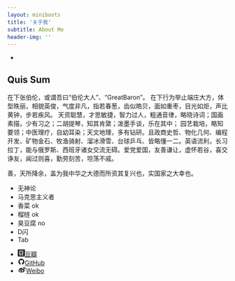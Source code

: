 ```yaml
---
layout: miniboots
title: '关于我'
subtitle: About Me
header-img: ''
---
```


-
<h2>Quis Sum</h2>

在下张伯伦，或谓吾曰“伯伦大人”、“GreatBaron”。
在下行为举止端庄大方，体型昳丽，相貌英俊，气度非凡，指若春葱，齿似皓贝，面如重枣，目光如炬，声比黄钟，步若疾风。	天资聪慧，才思敏捷，智力过人，粗通音律，略晓诗词；国画素描，少有习之；二胡提琴，知其肯綮；泼墨手谈，乐在其中；	园艺栽培，略知要领；中医理疗，自幼耳染；天文地理，多有钻研。且政商史哲、物化几何、编程开发、矿物金石、牧渔骑射、溜冰滑雪、台球乒乓、皆略懂一二。英语流利，长习拉丁，能与俄罗斯、西班牙诸女交流无碍。爱党爱国，友善谦让，虚怀若谷，喜交诤友，闻过则喜，勤劳刻苦，坦荡不戚。

善，天所降余，盖为我中华之大德而所资其复兴也，实国家之大幸也。

-	无神论
-	马克思主义者
-	香菜 ok
-	榴梿 ok
-	臭豆腐	no
-	D闪
-	Tab

<ul>
	<li><a href="https://www.douban.com/people/136980632/"><img src="minicon-douban_16px.png">豆瓣</a></li>
	<li><a href="https://github.com/AndrewImalion"><img src="minicon-GitHub_16px.png">GitHub</a></li>
	<li><a href="https://weibo.com/shengmagic"><img src="minicon-weibo_16px.png">Weibo</a></li>
</ul>
